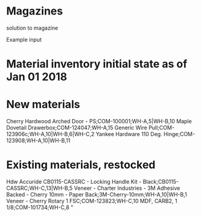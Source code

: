 # Magazines
 solution to magazine


 Example input

 # Material inventory initial state as of Jan 01 2018 
# New materials 
Cherry Hardwood Arched Door - PS;COM-100001;WH-A,5|WH-B,10 
Maple Dovetail Drawerbox;COM-124047;WH-A,15 
Generic Wire Pull;COM-123906c;WH-A,10|WH-B,6|WH-C,2 
Yankee Hardware 110 Deg. Hinge;COM-123908;WH-A,10|WH-B,11 
# Existing materials, restocked 
Hdw Accuride CB0115-CASSRC - Locking Handle Kit - Black;CB0115-CASSRC;WH-C,13|WH-B,5
Veneer - Charter Industries - 3M Adhesive Backed - Cherry 10mm - Paper Back;3M-Cherry-10mm;WH-A,10|WH-B,1
Veneer - Cherry Rotary 1 FSC;COM-123823;WH-C,10
MDF, CARB2, 1 1/8;COM-101734;WH-C,8 "